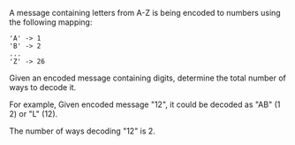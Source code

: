 A message containing letters from A-Z is being encoded to numbers using the following mapping:
```
'A' -> 1
'B' -> 2
...
'Z' -> 26
```
Given an encoded message containing digits, determine the total number of ways to decode it.

For example,
Given encoded message "12", it could be decoded as "AB" (1 2) or "L" (12).

The number of ways decoding "12" is 2.
